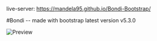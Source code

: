 live-server: https://mandela95.github.io/Bondi-Bootstrap/

#Bondi -- made with bootstrap latest version v5.3.0

![Preview](https://user-images.githubusercontent.com/96991597/232794264-52fde46e-1a6f-47b1-8732-ead44c9e91db.png)
